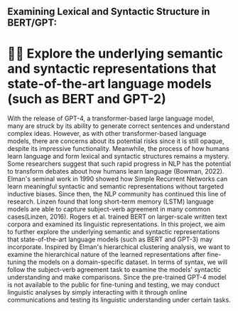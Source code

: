## Examining Lexical and Syntactic Structure in BERT/GPT: 

# 👩‍💻 Explore the underlying semantic and syntactic representations that state-of-the-art language models (such as BERT and GPT-2)

With the release of GPT-4, a transformer-based large language model, many are struck
by its ability to generate correct sentences and understand complex ideas. However, as
with other transformer-based language models, there are concerns about its potential
risks since it is still opaque, despite its impressive functionality.
Meanwhile, the process of how humans learn language and form lexical and syntactic
structures remains a mystery. Some researchers suggest that such rapid progress in
NLP has the potential to transform debates about how humans learn language
(Bowman, 2022).
Elman's seminal work in 1990 showed how Simple Recurrent Networks can learn
meaningful syntactic and semantic representations without targeted inductive biases.
Since then, the NLP community has continued this line of research. Linzen found that
long short-term memory (LSTM) language models are able to capture subject-verb
agreement in many common cases(Linzen, 2016). Rogers et al. trained BERT on
larger-scale written text corpora and examined its linguistic representations.
In this project, we aim to further explore the underlying semantic and syntactic
representations that state-of-the-art language models (such as BERT and GPT-3) may
incorporate. Inspired by Elman's hierarchical clustering analysis, we want to examine
the hierarchical nature of the learned representations after fine-tuning the models on a
domain-specific dataset. In terms of syntax, we will follow the subject-verb agreement
task to examine the models' syntactic understanding and make comparisons.
Since the pre-trained GPT-4 model is not available to the public for fine-tuning and
testing, we may conduct linguistic analyses by simply interacting with it through online
communications and testing its linguistic understanding under certain tasks.

